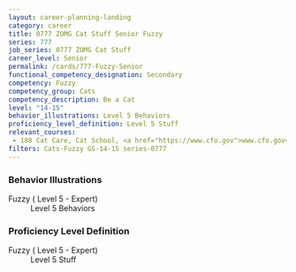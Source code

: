 ```yaml
---
layout: career-planning-landing
category: career
title: 0777 ZOMG Cat Stuff Senior Fuzzy
series: 777
job_series: 0777 ZOMG Cat Stuff
career_level: Senior
permalink: /cards/777-Fuzzy-Senior
functional_competency_designation: Secondary
competency: Fuzzy
competency_group: Cats
competency_description: Be a Cat
level: "14-15"
behavior_illustrations: Level 5 Behaviors
proficiency_level_definition: Level 5 Stuff
relevant_courses: 
 - 188 Cat Care, Cat School, <a href="https://www.cfo.gov">www.cfo.gov</a>
filters: Cats-Fuzzy GS-14-15 series-0777
---
```


<div class="desktop:grid-col-6 margin-y-205">
  <div class="border-top-05 bg-white padding-2 shadow-5 height-full members-hover border-1px border-gray-30 border-top-orange radius-lg">
    <h3>Behavior Illustrations</h3>
    <dl class="text-base"><dt>Fuzzy ( Level 5 - Expert)</dt><dd>Level 5 Behaviors</dd></dl>
  </div>
</div>
<div class="desktop:grid-col-6 margin-y-205">
  <div class="border-top-05 bg-white padding-2 shadow-5 height-full members-hover border-1px border-gray-30 border-top-orange radius-lg">
    <h3>Proficiency Level Definition</h3>
    <dl class="text-base"><dt>Fuzzy ( Level 5 - Expert)</dt><dd>Level 5 Stuff</dd></dl>
  </div>
</div>